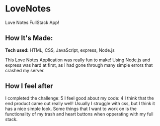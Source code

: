 # LoveNotes
Love Notes FullStack App!



## How It's Made:

**Tech used:** HTML, CSS, JavaScript, express, Node.js

This Love Notes Application was really fun to make! Using Node.js and express was hard at first, as I had gone through many simple errors that crashed my server.

## How I feel after

I completed the challenge: 5
I feel good about my code: 4
I think that the end product came out really well! Usually I struggle with css, but I think it has a nice simple look. Some things that I want to work on is the functionality of my trash and heart buttons when opperating with my full stack.

